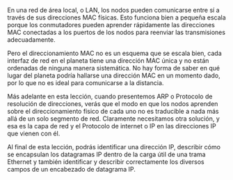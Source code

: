 En una red de área local, o LAN, los nodos pueden comunicarse entre sí
a través de sus direcciones MAC físicas. Esto funciona bien a pequeña escala
porque los conmutadores pueden aprender rápidamente las direcciones MAC conectadas a los puertos de los nodos
para reenviar las transmisiones adecuadamente.

Pero el direccionamiento MAC
no es un esquema que se escala bien, cada interfaz de red en el planeta
tiene una dirección MAC única y no están ordenadas de ninguna manera sistemática. No hay forma de saber en qué lugar del planeta
podría hallarse una dirección MAC en un momento dado, por lo que no es ideal
para comunicarse a la distancia.

Más adelante en esta lección, cuando presentemos ARP
o Protocolo de resolución de direcciones, verás que el modo en que los nodos aprenden
sobre el direccionamiento físico de cada uno no es traducible a nada
más allá de un solo segmento de red. Claramente necesitamos otra solución,
y esa es la capa de red y el Protocolo de internet o IP
en las direcciones IP que vienen con él.

Al final de esta lección,
podrás identificar una dirección IP, describir cómo se encapsulan los datagramas IP
dentro de la carga útil de una trama Ethernet y también identificar y describir correctamente
los diversos campos de un encabezado de datagrama IP.
